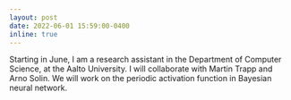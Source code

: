 ```yaml
---
layout: post
date: 2022-06-01 15:59:00-0400
inline: true
---
```


Starting in June, I am a research assistant in the Department of Computer Science, at the Aalto University. I will collaborate with Martin Trapp and Arno Solin. We will work on the periodic activation function in Bayesian neural network.

